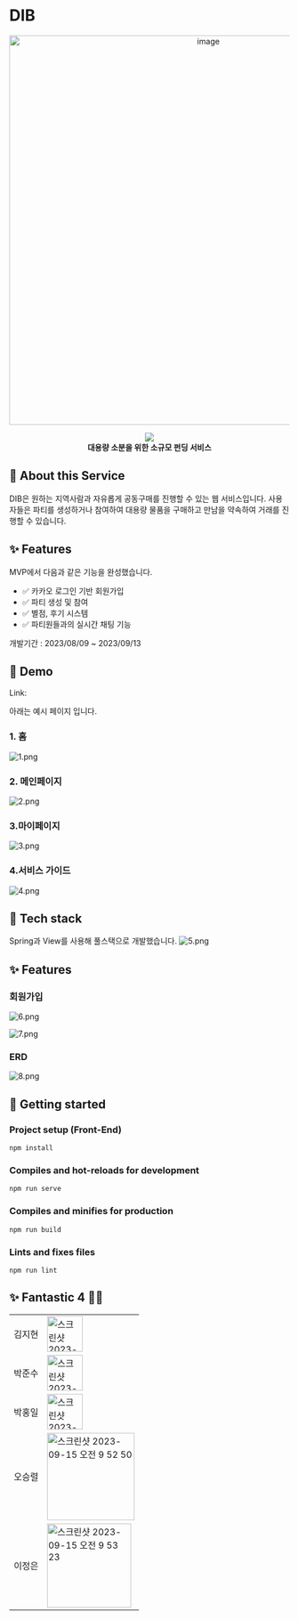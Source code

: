 
# DIB

<div align="center">

<img width="700" alt="image" src="https://github.com/likelion-fantastic4/fantastic-wiki/assets/123791415/6f4382d7-c199-41d3-939d-5781dddbaab7">

![](src="https://github.com/likelion-fantastic4/fantastic-wiki/assets/123791415/6f4382d7-c199-41d3-939d-5781dddbaab7")
<br/>
<b>대용량 소분을 위한 소규모 펀딩 서비스</b>

</div>





## 🐶 About this Service 

DIB은 원하는 지역사람과 자유롭게 공동구매를 진행할 수 있는 웹 서비스입니다. 사용자들은 파티를 생성하거나 참여하여 대용량 물품을 구매하고 만남을 약속하여 거래를 진행할 수 있습니다.


## ✨ Features


MVP에서 다음과 같은 기능을 완성했습니다.

- ✅ 카카오 로그인 기반 회원가입
- ✅ 파티 생성 및 참여
- ✅ 별점, 후기 시스템
- ✅ 파티원들과의 실시간 채팅 기능

개발기간 : 2023/08/09 ~ 2023/09/13



## 🔗 Demo

Link: 

아래는 예시 페이지 입니다.

### 1. 홈
![1.png](ReadmeImages%2F1.png)

### 2. 메인페이지
![2.png](ReadmeImages%2F2.png)

### 3.마이페이지
![3.png](ReadmeImages%2F3.png)

### 4.서비스 가이드
![4.png](ReadmeImages%2F4.png)



## 🔨 Tech stack
Spring과 View를 사용해 풀스택으로 개발했습니다.
![5.png](ReadmeImages%2F5.png)


## ✨ Features

### 회원가입
![6.png](ReadmeImages%2F6.png)

![7.png](ReadmeImages%2F7.png)

### ERD
![8.png](ReadmeImages%2F8.png)



## 🏃 Getting started

### Project setup (Front-End)
```
npm install
```

### Compiles and hot-reloads for development
```
npm run serve
```

### Compiles and minifies for production
```
npm run build
```

### Lints and fixes files
```
npm run lint
```


## ✨ Fantastic 4 🦸‍♂️ 
<table>
 
  <tr>
    <td>김지현</td>
    <td>
<img width="64" alt="스크린샷 2023-09-15 오전 9 49 15" src="https://github.com/likelion-fantastic4/fantastic-wiki/assets/123791415/ddceecc8-ff6c-4ebd-8bf7-e51384772e0b">

</td>
  </tr>
  <tr>
    <td>박준수</td>
    <td>
<img width="64" alt="스크린샷 2023-09-15 오전 9 40 41" src="https://github.com/likelion-fantastic4/fantastic-wiki/assets/123791415/b8d73812-efd8-45c2-89a5-bf076344e483">

</td>
  </tr>
  <tr>
    <td>박홍일</td>
    <td>
<img width="64" alt="스크린샷 2023-09-15 오전 9 51 22" src="https://github.com/likelion-fantastic4/fantastic-wiki/assets/123791415/8336f000-34fa-4796-8b43-804c531782ba">

</td>
  </tr>
  <tr>
    <td>오승렬</td>
    <td>
<img width="157" alt="스크린샷 2023-09-15 오전 9 52 50" src="https://github.com/likelion-fantastic4/fantastic-wiki/assets/123791415/7494f2a1-72ea-499d-b3a7-a19d0fe1e143">

</td>
  </tr>
  <tr>
    <td>이정은</td>
    <td>
<img width="151" alt="스크린샷 2023-09-15 오전 9 53 23" src="https://github.com/likelion-fantastic4/fantastic-wiki/assets/123791415/197fe87f-ba14-4545-9e8a-b862e5df7f7d">
</td>


  </tr>
</table>

